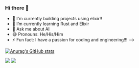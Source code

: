 ### Hi there 👋


- 🔭 I'm currently building projects using elixir!!
- 🌱 I’m currently learning Rust and Elixir
- 💬 Ask me about AI
- 😄 Pronouns: He/His/Him
- ⚡ Fun fact: I have a passion for coding and engineering!!!
-->

[![Anurag's GitHub stats](https://github-readme-stats.vercel.app/api?username=Shervi28)](https://github.com/anuraghazra/github-readme-stats)

</a>
<a href="https://github.com/Shervi28/Covid19-App">
 <img align="left" src="https://github-readme-stats.vercel.app/api/pin/?username=Shervi28&repo=Covid19-App&theme=light" />
</a>
</a>
<a href="https://github.com/Shervi28/Basic2D">
 <img align="left" src="https://github-readme-stats.vercel.app/api/pin/?username=Shervi28&repo=Basic2D&theme=light" />
</a>
